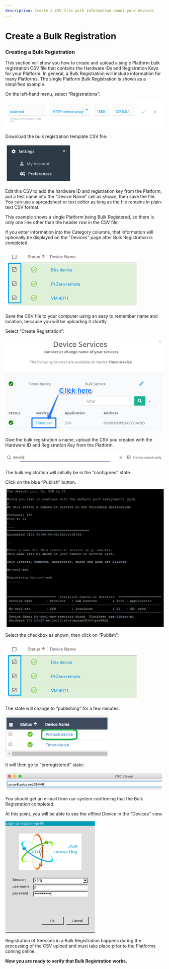 ```yaml
---
description: Create a CSV file with information about your devices
---
```


# Create a Bulk Registration

### **Creating a Bulk Registration**

This section will show you how to create and upload a single Platform bulk registration CSV file that contains the Hardware IDs and Registration Keys for your Platform.  In general, a Bulk Registration will include information for many Platforms.  The single Platform Bulk Registration is shown as a simplified example.

On the left-hand menu, select “Registrations”:

![](../../.gitbook/assets/image%20%28382%29.png)

Download the bulk registration template CSV file:

![](../../.gitbook/assets/image%20%28318%29.png)

Edit this CSV to add the hardware ID and registration key from the Platform, put a test name into the “Device Name” cell as shown, then save the file.  You can use a spreadsheet or text editor as long as the file remains in plain-text CSV format.

This example shows a single Platform being Bulk Registered, so there is only one line other than the header row in the CSV file.

If you enter information into the Category columns, that information will optionally be displayed on the "Devices" page after Bulk Registration is completed.

![](../../.gitbook/assets/image%20%28361%29.png)

Save the CSV file to your computer using an easy to remember name and location, because you will be uploading it shortly.

Select “Create Registration”:

![](../../.gitbook/assets/image%20%28131%29.png)

Give the bulk registration a name, upload the CSV you created with the Hardware ID and Registration Key from the Platform.

![](../../.gitbook/assets/image%20%28324%29.png)

The bulk registration will initially be in the “configured” state.  

Click on the blue “Publish” button.

![](../../.gitbook/assets/image%20%2851%29.png)

Select the checkbox as shown, then click on “Publish”:

![](../../.gitbook/assets/image%20%28226%29.png)

The state will change to “publishing” for a few minutes.

![](../../.gitbook/assets/image%20%28341%29.png)

It will then go to “preregistered” state:

![](../../.gitbook/assets/image%20%28142%29.png)

You should get an e-mail from our system confirming that the Bulk Registration completed.

At this point, you will be able to see the offline Device in the "Devices" view.  

![](../../.gitbook/assets/image%20%28144%29.png)

Registration of Services in a Bulk Registration happens during the processing of the CSV upload and must take place prior to the Platforms coming online.

**Now you are ready to verify that Bulk Registration works.**  


